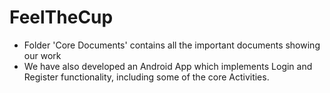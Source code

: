 # FeelTheCup
- Folder 'Core Documents' contains all the important documents showing our work
- We have also developed an Android App which implements Login and Register functionality, including some of the core Activities.

